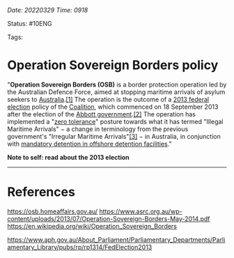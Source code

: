 *Date: 20220329 Time: 0918*

Status: #10ENG 

Tags:

# Operation Sovereign Borders policy


"**Operation Sovereign Borders (OSB)** is a border protection operation led by the Australian Defence Force, aimed at stopping maritime arrivals of asylum seekers to [Australia](https://en.wikipedia.org/wiki/Australia "Australia").[[1]](https://en.wikipedia.org/wiki/Operation_Sovereign_Borders#cite_note-1) The operation is the outcome of a [2013 federal election](https://en.wikipedia.org/wiki/2013_Australian_federal_election "2013 Australian federal election") policy of the [Coalition](https://en.wikipedia.org/wiki/Coalition_(Australia) "Coalition (Australia)"), which commenced on 18 September 2013 after the election of the [Abbott government](https://en.wikipedia.org/wiki/Abbott_government "Abbott government").[[2]](https://en.wikipedia.org/wiki/Operation_Sovereign_Borders#cite_note-policy-2) The operation has implemented a "[zero tolerance](https://en.wikipedia.org/wiki/Zero_tolerance "Zero tolerance")" posture towards what it has termed "Illegal Maritime Arrivals" − a change in terminology from the previous government's "Irregular Maritime Arrivals"[[3]](https://en.wikipedia.org/wiki/Operation_Sovereign_Borders#cite_note-words-3) − in Australia, in conjunction with [mandatory detention in offshore detention facilities](https://en.wikipedia.org/wiki/Australian_immigration_detention_facilities#Pacific_Solution_facilities "Australian immigration detention facilities")."


**Note to self: read about the 2013 election**


---

# References


https://osb.homeaffairs.gov.au/
https://www.asrc.org.au/wp-content/uploads/2013/07/Operation-Sovereign-Borders-May-2014.pdf
https://en.wikipedia.org/wiki/Operation_Sovereign_Borders

https://www.aph.gov.au/About_Parliament/Parliamentary_Departments/Parliamentary_Library/pubs/rp/rp1314/FedElection2013